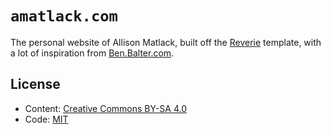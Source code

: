 # `amatlack.com`

The personal website of Allison Matlack, built off the [Reverie](https://github.com/amitmerchant1990/reverie) template, with a lot of inspiration from [Ben.Balter.com](https://github.com/benbalter/benbalter.github.com).

## License

* Content: [Creative Commons BY-SA 4.0](https://creativecommons.org/licenses/by-sa/4.0/)
* Code: [MIT](http://opensource.org/licenses/mit-license.php)
